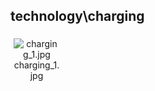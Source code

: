 ## technology\charging
<div class="col" style="display: inline-block; width: 16.66%; padding: 5px; box-sizing: border-box; text-align: center;">
<img src="https://media.evkx.net/multimedia/technology/charging/charging_1_xst.jpg" class="img-thumbnail" alt="charging_1.jpg">
charging_1.jpg
</div>
